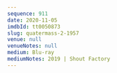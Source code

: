 ```yaml
---
sequence: 911
date: 2020-11-05
imdbId: tt0050873
slug: quatermass-2-1957
venue: null
venueNotes: null
medium: Blu-ray
mediumNotes: 2019 | Shout Factory
---
```

